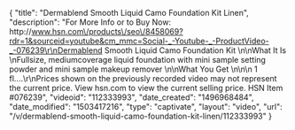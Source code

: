{
    "title": "Dermablend Smooth Liquid Camo Foundation Kit  Linen",
    "description": "For More Info or to Buy Now: http:\/\/www.hsn.com\/products\/seo\/8458069?rdr=1&sourceid=youtube&cm_mmc=Social-_-Youtube-_-ProductVideo-_-076239\r\nDermablend Smooth Liquid Camo Foundation Kit  \n\nWhat It Is \nFullsize, mediumcoverage liquid foundation with mini sample setting powder and mini sample makeup remover \n\nWhat You Get \n\n\n    1 fl....\r\nPrices shown on the previously recorded video may not represent the current price.  View hsn.com to view the current selling price. HSN Item #076239",
    "videoid": "112333993",
    "date_created": "1496968484",
    "date_modified": "1503417216",
    "type": "captivate",
    "layout": "video",
    "url": "\/v\/dermablend-smooth-liquid-camo-foundation-kit-linen\/112333993"
}